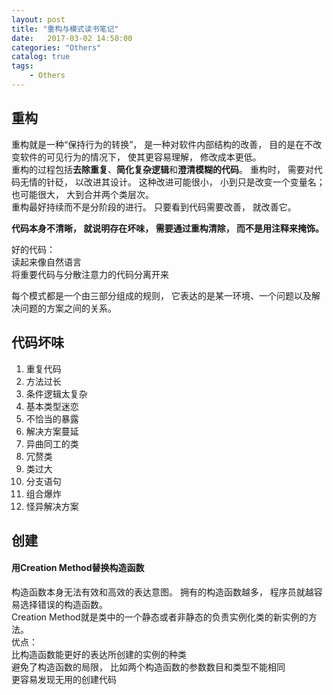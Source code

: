 ```yaml
---
layout: post
title: "重构与模式读书笔记"
date:   2017-03-02 14:50:00 
categories: "Others"
catalog: true
tags: 
    - Others
---
```




## 重构

重构就是一种“保持行为的转换”， 是一种对软件内部结构的改善， 目的是在不改变软件的可见行为的情况下， 使其更容易理解， 修改成本更低。  
重构的过程包括<b>去除重复</b>、<b>简化复杂逻辑</b>和<b>澄清模糊的代码</b>。 重构时， 需要对代码无情的针砭， 以改进其设计。 这种改进可能很小， 小到只是改变一个变量名； 也可能很大， 大到合并两个类层次。  
重构最好持续而不是分阶段的进行。  只要看到代码需要改善， 就改善它。  

<b>代码本身不清晰， 就说明存在坏味， 需要通过重构清除， 而不是用注释来掩饰。</b>  

好的代码：  
读起来像自然语言  
将重要代码与分散注意力的代码分离开来  

每个模式都是一个由三部分组成的规则， 它表达的是某一环境、一个问题以及解决问题的方案之间的关系。  

## 代码坏味

1. 重复代码  
2. 方法过长  
3. 条件逻辑太复杂  
4. 基本类型迷恋  
5. 不恰当的暴露  
6. 解决方案蔓延  
7. 异曲同工的类  
8. 冗赘类  
9. 类过大  
10. 分支语句  
11. 组合爆炸  
12. 怪异解决方案  

## 创建

#### 用Creation Method替换构造函数

构造函数本身无法有效和高效的表达意图。 拥有的构造函数越多， 程序员就越容易选择错误的构造函数。  
Creation Method就是类中的一个静态或者非静态的负责实例化类的新实例的方法。  
优点：  
比构造函数能更好的表达所创建的实例的种类  
避免了构造函数的局限， 比如两个构造函数的参数数目和类型不能相同  
更容易发现无用的创建代码  
